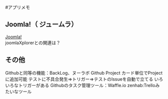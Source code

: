 #アプリメモ

## Joomla!（ ジュームラ）
[Joomla!](https://ja.wikipedia.org/wiki/Joomla! "Joomla!")  
joomlaXplorerとの関連は？

## その他
Githubと同等の機能：BackLog、ヌーラボ
Github
Project
カード単位でProjectに追加可能
テストに不具合発生⇒トリガー⇒テストのIssueを自動で立てる
いろいろなトリガーがある
Githubのタスク管理ツール：Waffle.io
zenhab:Trelloみたいなツール
